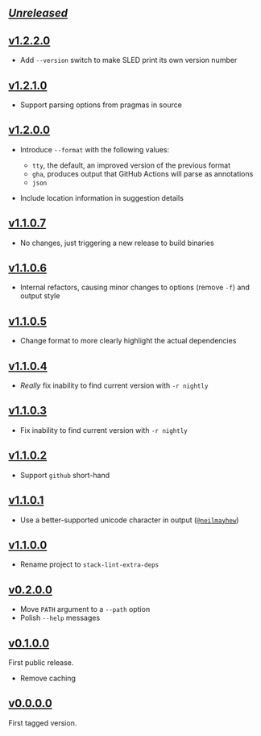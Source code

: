 ## [_Unreleased_](https://github.com/freckle/stack-lint-extra-deps/compare/v1.2.2.0...main)

## [v1.2.2.0](https://github.com/freckle/stack-lint-extra-deps/compare/v1.2.1.0...v1.2.2.0)

- Add `--version` switch to make SLED print its own version number

## [v1.2.1.0](https://github.com/freckle/stack-lint-extra-deps/compare/v1.2.0.0...v1.2.1.0)

- Support parsing options from pragmas in source

## [v1.2.0.0](https://github.com/freckle/stack-lint-extra-deps/compare/v1.1.0.7...v1.2.0.0)

- Introduce `--format` with the following values:

  - `tty`, the default, an improved version of the previous format
  - `gha`, produces output that GitHub Actions will parse as annotations
  - `json`

- Include location information in suggestion details

## [v1.1.0.7](https://github.com/freckle/stack-lint-extra-deps/compare/v1.1.0.6...v1.1.0.7)

- No changes, just triggering a new release to build binaries

## [v1.1.0.6](https://github.com/freckle/stack-lint-extra-deps/compare/v1.1.0.5...v1.1.0.6)

- Internal refactors, causing minor changes to options (remove `-f`) and output
  style

## [v1.1.0.5](https://github.com/freckle/stack-lint-extra-deps/compare/v1.1.0.4...v1.1.0.5)

- Change format to more clearly highlight the actual dependencies

## [v1.1.0.4](https://github.com/freckle/stack-lint-extra-deps/compare/v1.1.0.3...v1.1.0.4)

- _Really_ fix inability to find current version with `-r nightly`

## [v1.1.0.3](https://github.com/freckle/stack-lint-extra-deps/compare/v1.1.0.2...v1.1.0.3)

- Fix inability to find current version with `-r nightly`

## [v1.1.0.2](https://github.com/freckle/stack-lint-extra-deps/compare/v1.1.0.1...v1.1.0.2)

- Support `github` short-hand

## [v1.1.0.1](https://github.com/freckle/stack-lint-extra-deps/compare/v1.1.0.0...v1.1.0.1)

- Use a better-supported unicode character in output
  ([`@neilmayhew`](https://github.com/freckle/stack-lint-extra-deps/pull/11))

## [v1.1.0.0](https://github.com/freckle/stack-lint-extra-deps/compare/v0.2.0.0...v1.1.0.0)

- Rename project to `stack-lint-extra-deps`

## [v0.2.0.0](https://github.com/freckle/stack-lint-extra-deps/compare/v0.1.0.0...v0.2.0.0)

- Move `PATH` argument to a `--path` option
- Polish `--help` messages

## [v0.1.0.0](https://github.com/freckle/stack-lint-extra-deps/compare/v0.0.0.0...v0.1.0.0)

First public release.

- Remove caching

## [v0.0.0.0](https://github.com/freckle/stack-lint-extra-deps/tree/v0.0.0.0)

First tagged version.
